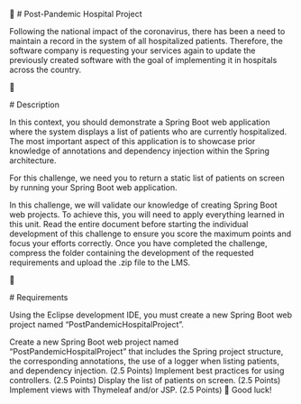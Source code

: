 
🐶
﻿# Post-Pandemic Hospital Project

Following the national impact of the coronavirus, there has been a need to maintain a record in the system of all hospitalized patients. Therefore, the software company is requesting your services again to update the previously created software with the goal of implementing it in hospitals across the country.

🐶

﻿# Description

In this context, you should demonstrate a Spring Boot web application where the system displays a list of patients who are currently hospitalized. The most important aspect of this application is to showcase prior knowledge of annotations and dependency injection within the Spring architecture.

For this challenge, we need you to return a static list of patients on screen by running your Spring Boot web application.

In this challenge, we will validate our knowledge of creating Spring Boot web projects. To achieve this, you will need to apply everything learned in this unit. Read the entire document before starting the individual development of this challenge to ensure you score the maximum points and focus your efforts correctly. Once you have completed the challenge, compress the folder containing the development of the requested requirements and upload the .zip file to the LMS.

🐶

﻿# Requirements

Using the Eclipse development IDE, you must create a new Spring Boot web project named “PostPandemicHospitalProject”.

Create a new Spring Boot web project named “PostPandemicHospitalProject” that includes the Spring project structure, the corresponding annotations, the use of a logger when listing patients, and dependency injection. (2.5 Points)
Implement best practices for using controllers. (2.5 Points)
Display the list of patients on screen. (2.5 Points)
Implement views with Thymeleaf and/or JSP. (2.5 Points)
🐶 Good luck!
